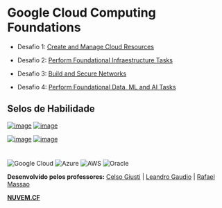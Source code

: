 # Google Cloud Computing Foundations

- Desafio 1: [Create and Manage Cloud Resources](https://github.com/Leandromeda/Cloud/wiki/Desafio-1-%7C-Create-and-Manage-Cloud-Resources)

- Desafio 2: [Perform Foundational Infraestructure Tasks](https://github.com/Leandromeda/Cloud/wiki/Desafio-2-%7C-Perform-Foundational-Infraestructure-Tasks)

- Desafio 3: [Build and Secure Networks](https://github.com/Leandromeda/Cloud/wiki/Desafio-3-%7C-Build-and-Secure-Networks)

- Desafio 4: [Perform Foundational Data, ML and AI Tasks](https://github.com/Leandromeda/Cloud/wiki/Desafio-4-%7C-Perform-Foundational-Data,-ML-and-AI-Tasks)

## Selos de Habilidade

[![image](https://user-images.githubusercontent.com/105340567/181347630-4e592753-b55a-4b78-8695-5de64d78cb8b.png)](https://www.cloudskillsboost.google/quests/126)
[![image](https://cdn.qwiklabs.com/lO0Ku9PDJKa%2BLu5jOuYzCharH2WfqXog1ftv%2FQJUy7E%3D)](https://www.cloudskillsboost.google/quests/146)

[![image](https://cdn.qwiklabs.com/olO5jcOBH%2Bg6T%2B9YLVjDrlZq6ZKRepYzu83xll7Vj2o%3D)](https://www.cloudskillsboost.google/quests/136)
[![image](https://cdn.qwiklabs.com/kDECsuCGYyvb7cSuAU8xY%2BKR0K90JjVxU%2FnFEsKQ%2FDY%3D)](https://www.cloudskillsboost.google/quests/127)

#
![Google Cloud](https://img.shields.io/badge/GoogleCloud-%234285F4.svg?style=for-the-badge&logo=google-cloud&logoColor=white)  ![Azure](https://img.shields.io/badge/azure-%230072C6.svg?style=for-the-badge&logo=microsoftazure&logoColor=white)  ![AWS](https://img.shields.io/badge/AWS-%23FF9900.svg?style=for-the-badge&logo=amazon-aws&logoColor=white)  ![Oracle](https://img.shields.io/badge/Oracle-F80000?style=for-the-badge&logo=oracle&logoColor=white)

<b>Desenvolvido pelos professores:</b> [Celso Giusti](https://github.com/CelsoGR/) | [Leandro Gaudio](https://github.com/Leandromeda/) | [Rafael Massao](https://github.com/Massao_JapaNice/)

**[NUVEM.CF](https://nuvem.cf/)**
